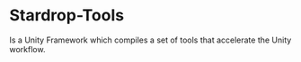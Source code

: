 # Stardrop-Tools
Is a Unity Framework which compiles a set of tools that accelerate the Unity workflow.
